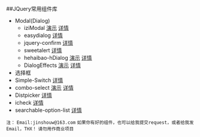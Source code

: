 ##JQuery常用组件库
- Modal(Dialog)
  - iziModal [演示](http://www.jq22.com/yanshi8627) [详情](https://github.com/dolce/iziModal)
  - easydialog [详情](http://www.h-ui.net/easydialog-v2.0/index.html)
  - jquery-confirm [详情](http://craftpip.github.io/jquery-confirm/)
  - sweetalert [详情](http://t4t5.github.io/sweetalert/)
  - hehaibao-hDialog [演示](http://www.hehaibao.com/uploads/hDialog/index.html) [详情](http://hehaibao.github.io/hDialog/)
  - DialogEffects [演示](http://tympanus.net/Development/DialogEffects/) [详情](https://github.com/codrops/DialogEffects)
- 选择框
 - Simple-Switch [详情](http://switch.lukangkang.cc/)
 - combo-select [演示](http://pebbleroad.github.io/combo-select/) [详情](https://github.com/PebbleRoad/combo-select)
 - Distpicker [详情](https://fengyuanchen.github.io/distpicker/)
 - icheck [详情](https://github.com/fronteed/iCheck)
 - searchable-option-list [详情](http://pbauerochse.github.io/searchable-option-list/)

`注：`
`Email:jinshouw@163.com`
`如果你有好的组件，也可以给我提交request，或者给我发Email，THX！`
`请勿用作商业项目`

